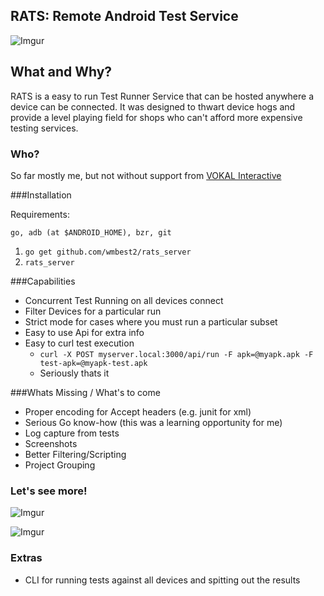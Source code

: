 RATS: Remote Android Test Service
-----

![Imgur](http://i.imgur.com/7skL9wq.jpg)

What and Why?
----
RATS is a easy to run Test Runner Service that can be hosted anywhere a device can be connected.  It was designed to thwart device hogs and provide a level playing field for shops who can't afford more expensive testing services.

### Who?
So far mostly me, but not without support from [VOKAL Interactive](http://www.vokalinteractive.com)


###Installation


Requirements:

`go, adb (at $ANDROID_HOME), bzr, git`

1. `go get github.com/wmbest2/rats_server`
2. `rats_server`


###Capabilities

* Concurrent Test Running on all devices connect
* Filter Devices for a particular run
 * Strict mode for cases where you must run a particular subset
* Easy to use Api for extra info
* Easy to curl test execution
  * `curl -X POST myserver.local:3000/api/run -F apk=@myapk.apk -F test-apk=@myapk-test.apk`
  * Seriously thats it

###Whats Missing / What's to come

* Proper encoding for Accept headers (e.g. junit for xml)
* Serious Go know-how (this was a learning opportunity for me)
* Log capture from tests
* Screenshots
* Better Filtering/Scripting
* Project Grouping

### Let's see more!

![Imgur](http://i.imgur.com/MrQX3Gz.jpg)

![Imgur](http://i.imgur.com/73hH7Qd.jpg)

### Extras

* CLI for running tests against all devices and spitting out the results

